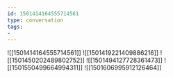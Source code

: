 ```yaml
---
id: 1501414164555714561
type: conversation
tags:
- 
---
```

![[1501414164555714561]]
![[1501419221409886216]]
![[1501450202489802752]]
![[1501494127728361473]]
![[1501550499664994311]]
![[1501606995912126464]]

